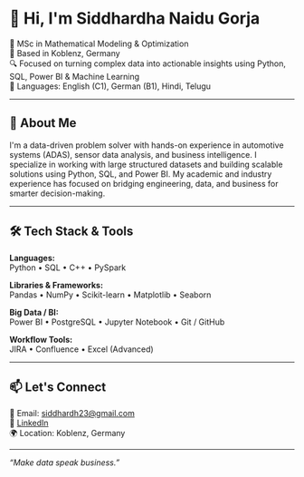 # 👋 Hi, I'm Siddhardha Naidu Gorja

🎯 MSc in Mathematical Modeling & Optimization  
📍 Based in Koblenz, Germany  
🔍 Focused on turning complex data into actionable insights using Python, SQL, Power BI & Machine Learning  
💬 Languages: English (C1), German (B1), Hindi, Telugu

---

## 🚀 About Me

I'm a data-driven problem solver with hands-on experience in automotive systems (ADAS), sensor data analysis, and business intelligence. I specialize in working with large structured datasets and building scalable solutions using Python, SQL, and Power BI. My academic and industry experience has focused on bridging engineering, data, and business for smarter decision-making.

---

## 🛠️ Tech Stack & Tools

**Languages:**  
Python • SQL • C++ • PySpark  

**Libraries & Frameworks:**  
Pandas • NumPy • Scikit-learn • Matplotlib • Seaborn  

**Big Data / BI:**  
Power BI • PostgreSQL • Jupyter Notebook • Git / GitHub  

**Workflow Tools:**  
JIRA • Confluence • Excel (Advanced)

---

## 📫 Let's Connect

📧 Email: siddhardh23@gmail.com  
🔗 [LinkedIn](https://www.linkedin.com/in/siddhardha23g/)  
🌍 Location: Koblenz, Germany  

---

_“Make data speak business.”_
